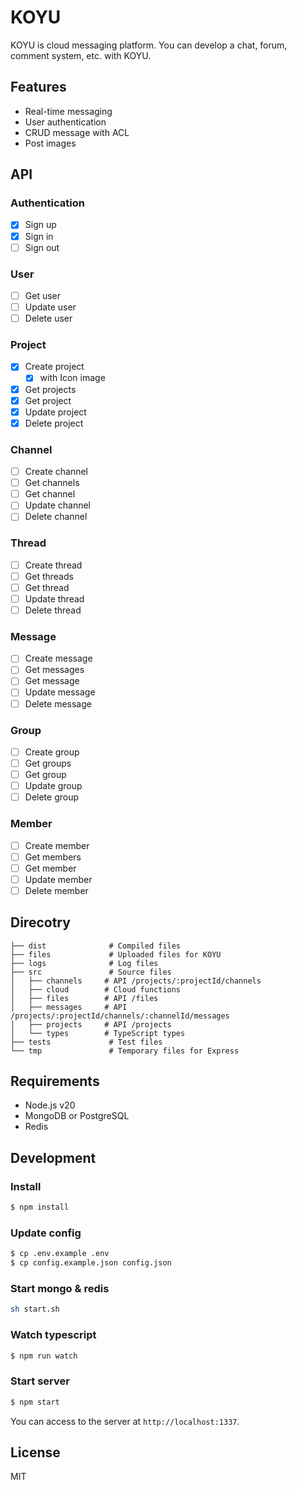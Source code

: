 # KOYU

KOYU is cloud messaging platform. You can develop a chat, forum, comment system, etc. with KOYU.

## Features

- Real-time messaging
- User authentication
- CRUD message with ACL
- Post images

## API

### Authentication

- [x] Sign up
- [x] Sign in
- [ ] Sign out

### User

- [ ] Get user
- [ ] Update user
- [ ] Delete user

### Project

- [x] Create project
	- [x] with Icon image
- [x] Get projects
- [x] Get project
- [x] Update project
- [x] Delete project

### Channel

- [ ] Create channel
- [ ] Get channels
- [ ] Get channel
- [ ] Update channel
- [ ] Delete channel

### Thread

- [ ] Create thread
- [ ] Get threads
- [ ] Get thread
- [ ] Update thread
- [ ] Delete thread

### Message

- [ ] Create message
- [ ] Get messages
- [ ] Get message
- [ ] Update message
- [ ] Delete message

### Group

- [ ] Create group
- [ ] Get groups
- [ ] Get group
- [ ] Update group
- [ ] Delete group

### Member

- [ ] Create member
- [ ] Get members
- [ ] Get member
- [ ] Update member
- [ ] Delete member

## Direcotry

```
├── dist              # Compiled files
├── files             # Uploaded files for KOYU
├── logs              # Log files
├── src               # Source files
│   ├── channels     # API /projects/:projectId/channels
│   ├── cloud        # Cloud functions
│   ├── files        # API /files
│   ├── messages     # API /projects/:projectId/channels/:channelId/messages
│   ├── projects     # API /projects
│   └── types        # TypeScript types
├── tests             # Test files
└── tmp               # Temporary files for Express
```

## Requirements

- Node.js v20
- MongoDB or PostgreSQL
- Redis

## Development

### Install

```bash
$ npm install
```

### Update config

```bash
$ cp .env.example .env
$ cp config.example.json config.json
```

### Start mongo & redis

```bash
sh start.sh
```

### Watch typescript

```bash
$ npm run watch
```

### Start server

```bash
$ npm start
```

You can access to the server at `http://localhost:1337`.

## License

MIT
